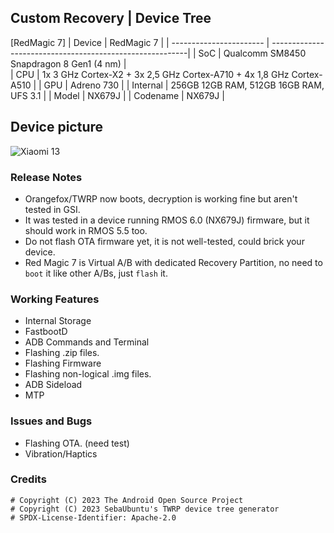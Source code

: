 ## Custom Recovery | Device Tree
[RedMagic 7]
| Device                  | RedMagic 7                                          |
| ----------------------- | ---------------------------------------------------------|
| SoC                     | Qualcomm SM8450 Snapdragon 8 Gen1 (4 nm)                      |      
| CPU                     | 1x 3 GHz Cortex-X2 + 3x 2,5 GHz Cortex-A710 + 4x 1,8 GHz Cortex-A510 |
| GPU                     | Adreno 730                                             |
| Internal                | 256GB 12GB RAM, 512GB 16GB RAM, UFS 3.1                 |
| Model                   | NX679J |
| Codename                | NX679J |

## Device picture

![Xiaomi 13](https://cdn-files.kimovil.com/default/0007/04/thumb_603638_default_big.jpg)

### Release Notes
* Orangefox/TWRP now boots, decryption is working fine but aren't tested in GSI.
* It was tested in a device running RMOS 6.0 (NX679J) firmware, but it should work in RMOS 5.5 too.
* Do not flash OTA firmware yet, it is not well-tested, could brick your device.
* Red Magic 7 is Virtual A/B with dedicated Recovery Partition, no need to `boot` it like other A/Bs, just `flash` it.

### Working Features
* Internal Storage
* FastbootD
* ADB Commands and Terminal
* Flashing .zip files.
* Flashing Firmware
* Flashing non-logical .img files.
* ADB Sideload
* MTP

### Issues and Bugs
* Flashing OTA. (need test)
* Vibration/Haptics

### Credits
```
# Copyright (C) 2023 The Android Open Source Project
# Copyright (C) 2023 SebaUbuntu's TWRP device tree generator
# SPDX-License-Identifier: Apache-2.0
```
